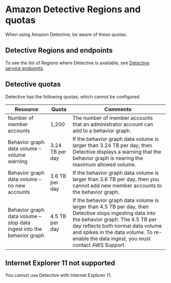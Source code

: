 # Amazon Detective Regions and quotas<a name="regions-limitations"></a>

When using Amazon Detective, be aware of these quotas\.

## Detective Regions and endpoints<a name="regions-endpoints"></a>

To see the list of Regions where Detective is available, see [Detective service endpoints](https://docs.aws.amazon.com/general/latest/gr/detective.html)\. 

## Detective quotas<a name="quotas"></a>

Detective has the following quotas, which cannot be configured\.


|  Resource  |  Quota  |  Comments  | 
| --- | --- | --- | 
|  Number of member accounts  |  1,200  |  The number of member accounts that an administrator account can add to a behavior graph\.  | 
|  Behavior graph data volume – volume warning  |  3\.24 TB per day  |  If the behavior graph data volume is larger than 3\.24 TB per day, then Detective displays a warning that the behavior graph is nearing the maximum allowed volume\.  | 
|  Behavior graph data volume – no new accounts  |  3\.6 TB per day  |  If the behavior graph data volume is larger than 3\.6 TB per day, then you cannot add new member accounts to the behavior graph\.  | 
|  Behavior graph data volume – stop data ingest into the behavior graph  |  4\.5 TB per day  |  If the behavior graph data volume is larger than 4\.5 TB per day, then Detective stops ingesting data into the behavior graph\. The 4\.5 TB per day reflects both normal data volume and spikes in the data volume\. To re\-enable the data ingest, you must contact AWS Support\.  | 

## Internet Explorer 11 not supported<a name="browser-limitation"></a>

You cannot use Detective with Internet Explorer 11\.